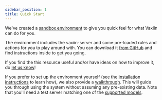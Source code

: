 ```yaml
---
sidebar_position: 1
title: Quick Start
---
```


We've created a [sandbox environment](https://github.com/rebootoio/vaxiin-sandbox) to give you quick feel for what Vaxiin can do for you.

The environment includes the vaxiin-server and some pre-loaded rules and actions for you to play around with.
You can download it [from GitHub](https://github.com/rebootoio/vaxiin-sandbox) and find instructions inside to get you going.

If you find the this resource useful and/or have ideas on how to improve it, do [let us know](https://github.com/rebootoio/vaxiin-sandbox/issues)!

If you prefer to set up the environment yourself (see the [installation instructions](../installation/server) to learn how),
we also provide a [walkthrough](walkthrough). This will guide you through using the system without assuming any pre-existing data.
Note that you'll need a test server matching one of the [supported models](../faq#what-models-do-you-support).
